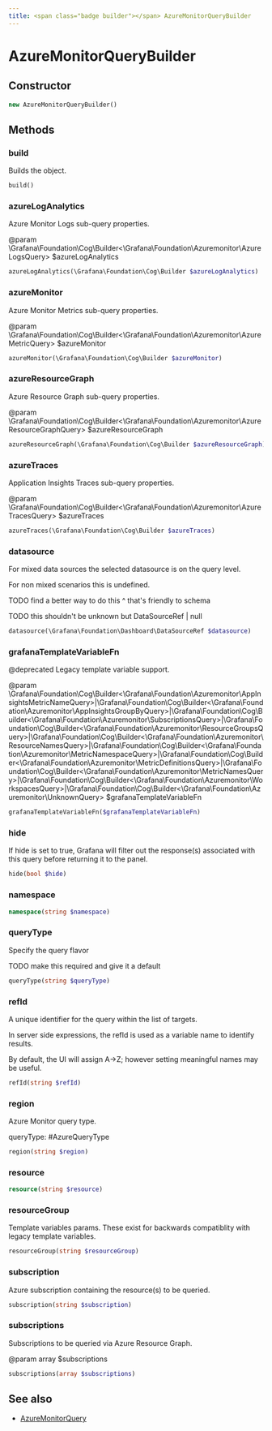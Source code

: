 ```yaml
---
title: <span class="badge builder"></span> AzureMonitorQueryBuilder
---
```

# <span class="badge builder"></span> AzureMonitorQueryBuilder

## Constructor

```php
new AzureMonitorQueryBuilder()
```
## Methods

### <span class="badge object-method"></span> build

Builds the object.

```php
build()
```

### <span class="badge object-method"></span> azureLogAnalytics

Azure Monitor Logs sub-query properties.

@param \Grafana\Foundation\Cog\Builder<\Grafana\Foundation\Azuremonitor\AzureLogsQuery> $azureLogAnalytics

```php
azureLogAnalytics(\Grafana\Foundation\Cog\Builder $azureLogAnalytics)
```

### <span class="badge object-method"></span> azureMonitor

Azure Monitor Metrics sub-query properties.

@param \Grafana\Foundation\Cog\Builder<\Grafana\Foundation\Azuremonitor\AzureMetricQuery> $azureMonitor

```php
azureMonitor(\Grafana\Foundation\Cog\Builder $azureMonitor)
```

### <span class="badge object-method"></span> azureResourceGraph

Azure Resource Graph sub-query properties.

@param \Grafana\Foundation\Cog\Builder<\Grafana\Foundation\Azuremonitor\AzureResourceGraphQuery> $azureResourceGraph

```php
azureResourceGraph(\Grafana\Foundation\Cog\Builder $azureResourceGraph)
```

### <span class="badge object-method"></span> azureTraces

Application Insights Traces sub-query properties.

@param \Grafana\Foundation\Cog\Builder<\Grafana\Foundation\Azuremonitor\AzureTracesQuery> $azureTraces

```php
azureTraces(\Grafana\Foundation\Cog\Builder $azureTraces)
```

### <span class="badge object-method"></span> datasource

For mixed data sources the selected datasource is on the query level.

For non mixed scenarios this is undefined.

TODO find a better way to do this ^ that's friendly to schema

TODO this shouldn't be unknown but DataSourceRef | null

```php
datasource(\Grafana\Foundation\Dashboard\DataSourceRef $datasource)
```

### <span class="badge object-method"></span> grafanaTemplateVariableFn

@deprecated Legacy template variable support.

@param \Grafana\Foundation\Cog\Builder<\Grafana\Foundation\Azuremonitor\AppInsightsMetricNameQuery>|\Grafana\Foundation\Cog\Builder<\Grafana\Foundation\Azuremonitor\AppInsightsGroupByQuery>|\Grafana\Foundation\Cog\Builder<\Grafana\Foundation\Azuremonitor\SubscriptionsQuery>|\Grafana\Foundation\Cog\Builder<\Grafana\Foundation\Azuremonitor\ResourceGroupsQuery>|\Grafana\Foundation\Cog\Builder<\Grafana\Foundation\Azuremonitor\ResourceNamesQuery>|\Grafana\Foundation\Cog\Builder<\Grafana\Foundation\Azuremonitor\MetricNamespaceQuery>|\Grafana\Foundation\Cog\Builder<\Grafana\Foundation\Azuremonitor\MetricDefinitionsQuery>|\Grafana\Foundation\Cog\Builder<\Grafana\Foundation\Azuremonitor\MetricNamesQuery>|\Grafana\Foundation\Cog\Builder<\Grafana\Foundation\Azuremonitor\WorkspacesQuery>|\Grafana\Foundation\Cog\Builder<\Grafana\Foundation\Azuremonitor\UnknownQuery> $grafanaTemplateVariableFn

```php
grafanaTemplateVariableFn($grafanaTemplateVariableFn)
```

### <span class="badge object-method"></span> hide

If hide is set to true, Grafana will filter out the response(s) associated with this query before returning it to the panel.

```php
hide(bool $hide)
```

### <span class="badge object-method"></span> namespace

```php
namespace(string $namespace)
```

### <span class="badge object-method"></span> queryType

Specify the query flavor

TODO make this required and give it a default

```php
queryType(string $queryType)
```

### <span class="badge object-method"></span> refId

A unique identifier for the query within the list of targets.

In server side expressions, the refId is used as a variable name to identify results.

By default, the UI will assign A->Z; however setting meaningful names may be useful.

```php
refId(string $refId)
```

### <span class="badge object-method"></span> region

Azure Monitor query type.

queryType: #AzureQueryType

```php
region(string $region)
```

### <span class="badge object-method"></span> resource

```php
resource(string $resource)
```

### <span class="badge object-method"></span> resourceGroup

Template variables params. These exist for backwards compatiblity with legacy template variables.

```php
resourceGroup(string $resourceGroup)
```

### <span class="badge object-method"></span> subscription

Azure subscription containing the resource(s) to be queried.

```php
subscription(string $subscription)
```

### <span class="badge object-method"></span> subscriptions

Subscriptions to be queried via Azure Resource Graph.

@param array<string> $subscriptions

```php
subscriptions(array $subscriptions)
```

## See also

 * <span class="badge object-type-class"></span> [AzureMonitorQuery](./object-AzureMonitorQuery.md)
